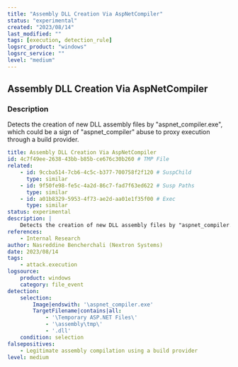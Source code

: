 ```yaml
---
title: "Assembly DLL Creation Via AspNetCompiler"
status: "experimental"
created: "2023/08/14"
last_modified: ""
tags: [execution, detection_rule]
logsrc_product: "windows"
logsrc_service: ""
level: "medium"
---
```


## Assembly DLL Creation Via AspNetCompiler

### Description

Detects the creation of new DLL assembly files by "aspnet_compiler.exe", which could be a sign of "aspnet_compiler" abuse to proxy execution through a build provider.


```yml
title: Assembly DLL Creation Via AspNetCompiler
id: 4c7f49ee-2638-43bb-b85b-ce676c30b260 # TMP File
related:
    - id: 9ccba514-7cb6-4c5c-b377-700758f2f120 # SuspChild
      type: similar
    - id: 9f50fe98-fe5c-4a2d-86c7-fad7f63ed622 # Susp Paths
      type: similar
    - id: a01b8329-5953-4f73-ae2d-aa01e1f35f00 # Exec
      type: similar
status: experimental
description: |
    Detects the creation of new DLL assembly files by "aspnet_compiler.exe", which could be a sign of "aspnet_compiler" abuse to proxy execution through a build provider.
references:
    - Internal Research
author: Nasreddine Bencherchali (Nextron Systems)
date: 2023/08/14
tags:
    - attack.execution
logsource:
    product: windows
    category: file_event
detection:
    selection:
        Image|endswith: '\aspnet_compiler.exe'
        TargetFilename|contains|all:
            - '\Temporary ASP.NET Files\'
            - '\assembly\tmp\'
            - '.dll'
    condition: selection
falsepositives:
    - Legitimate assembly compilation using a build provider
level: medium

```
